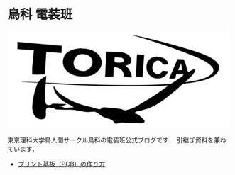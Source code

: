 # 鳥科 電装班
<img style='max-width:500px; text-align:center;' src='source/TORICA_LOGO_Plain.svg' />

東京理科大学鳥人間サークル鳥科の電装班公式ブログです．
引継ぎ資料を兼ねています．
- [プリント基板（PCB）の作り方](/Making_PCB/index.md)
